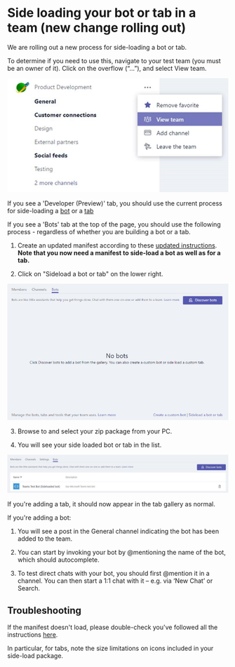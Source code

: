 # Side loading your bot or tab in a team (new change rolling out)

We are rolling out a new process for side-loading a bot or tab.

To determine if you need to use this, navigate to your test team (you must be an owner of it).  Click on the overflow (“…”), and select View team.

!["View team"](../images/viewteam.jpg)

If you see a 'Developer (Preview)' tab, you should use the current process for side-loading a [bot](../botsadd.md) or a [tab](../createpackage.md)

If you see a 'Bots' tab at the top of the page, you should use the following process - regardless of whether you are building a bot or a tab.

1.  Create an updated manifest according to these [updated instructions](manifest.md).  **Note that you now need a manifest to side-load a bot as well as for a tab.**

2.	Click on "Sideload a bot or tab" on the lower right.

   !["Sideload entry point"](../images/sideloadentrypoint.png)

3.	Browse to and select your zip package from your PC.

4.	You will see your side loaded bot or tab in the list.

   !["Example of bot in list of side-loaded bots"](../images/botinlist.jpg)

If you're adding a tab, it should now appear in the tab gallery as normal.

If you're adding a bot:
 
1.	You will see a post in the General channel indicating the bot has been added to the team.

2.	You can start by invoking your bot by @mentioning the name of the bot, which should autocomplete.

3.  To test direct chats with your bot, you should first @mention it in a channel.  You can then start a 1:1 chat with it – e.g. via ‘New Chat’ or Search. 

## Troubleshooting

If the manifest doesn't load, please double-check you've followed all the instructions [here](manifest.md).

In particular, for tabs, note the size limitations on icons included in your side-load package.
